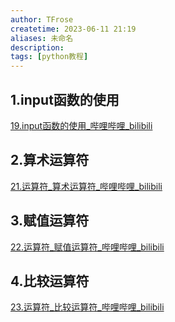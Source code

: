 ```yaml
---
author: TFrose
createtime: 2023-06-11 21:19
aliases: 未命名
description:
tags: [python教程]
---
```


## 1.input函数的使用
[19.input函数的使用_哔哩哔哩_bilibili](https://www.bilibili.com/video/BV1wD4y1o7AS?p=20&spm_id_from=pageDriver&vd_source=2029b6b0b60ecbc6cf63989bfa56dd26)

## 2.算术运算符
[21.运算符_算术运算符_哔哩哔哩_bilibili](https://www.bilibili.com/video/BV1wD4y1o7AS?p=22&spm_id_from=pageDriver&vd_source=2029b6b0b60ecbc6cf63989bfa56dd26)

## 3.赋值运算符
[22.运算符_赋值运算符_哔哩哔哩_bilibili](https://www.bilibili.com/video/BV1wD4y1o7AS?p=23&spm_id_from=pageDriver&vd_source=2029b6b0b60ecbc6cf63989bfa56dd26)

## 4.比较运算符
[23.运算符_比较运算符_哔哩哔哩_bilibili](https://www.bilibili.com/video/BV1wD4y1o7AS/?p=24&spm_id_from=pageDriver&vd_source=2029b6b0b60ecbc6cf63989bfa56dd26)
